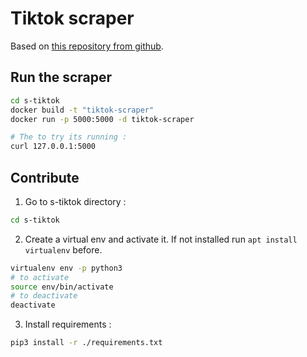 
# Tiktok scraper

Based on [this repository from github](https://github.com/drawrowfly/tiktok-scraper).

## Run the scraper

```bash
cd s-tiktok
docker build -t "tiktok-scraper"
docker run -p 5000:5000 -d tiktok-scraper

# The to try its running : 
curl 127.0.0.1:5000
```

## Contribute 

1. Go to s-tiktok directory : 
```bash
cd s-tiktok
```
2. Create a virtual env and activate it. If not installed run `apt install virtualenv` before.
```bash
virtualenv env -p python3
# to activate
source env/bin/activate
# to deactivate
deactivate
```
3. Install requirements : 
```bash
pip3 install -r ./requirements.txt
``` 